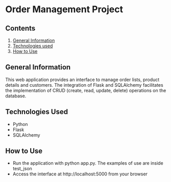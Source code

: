 # Order Management Project

## Contents

1. [General Information](#general-information)
2. [Technologies used](#technologies-used)
3. [How to Use](#how-to-use)

## General Information

This web application provides an interface to manage order lists, product details and customers. The integration of Flask and SQLAlchemy facilitates the implementation of CRUD (create, read, update, delete) operations on the database.

## Technologies Used

- Python
- Flask
- SQLAlchemy

## How to Use

- Run the application with python app.py. The examples of use are inside test_json
- Access the interface at http://localhost:5000 from your browser
